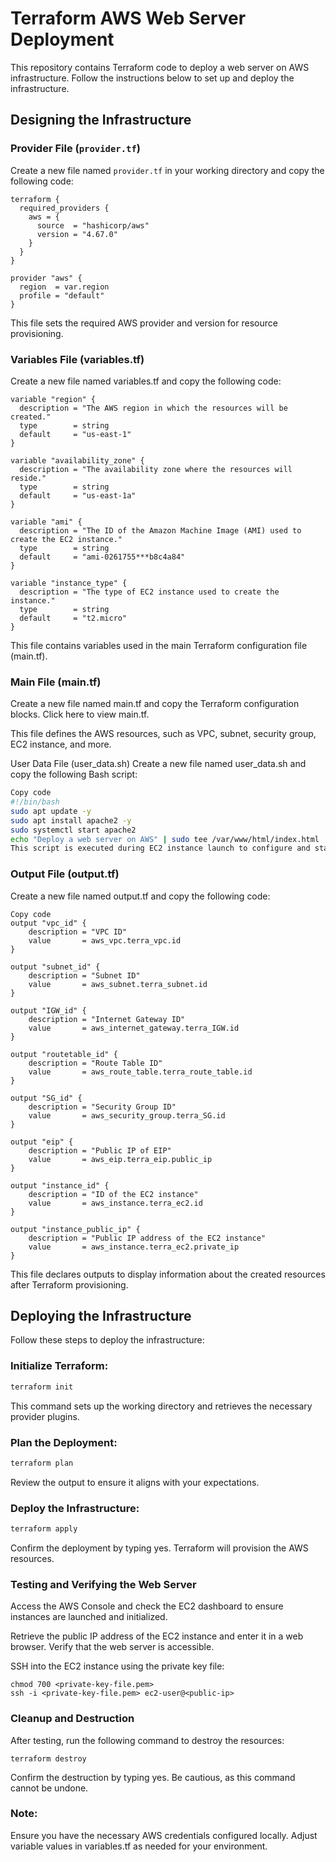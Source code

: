 # Terraform AWS Web Server Deployment

This repository contains Terraform code to deploy a web server on AWS infrastructure. Follow the instructions below to set up and deploy the infrastructure.

## Designing the Infrastructure

### Provider File (`provider.tf`)

Create a new file named `provider.tf` in your working directory and copy the following code:

```hcl
terraform {
  required_providers {
    aws = {
      source  = "hashicorp/aws"
      version = "4.67.0"
    }
  }
}

provider "aws" {
  region  = var.region
  profile = "default"
}
```

This file sets the required AWS provider and version for resource provisioning.

### Variables File (variables.tf)
Create a new file named variables.tf and copy the following code:

```hcl
variable "region" {
  description = "The AWS region in which the resources will be created."
  type        = string
  default     = "us-east-1"
}

variable "availability_zone" {
  description = "The availability zone where the resources will reside."
  type        = string
  default     = "us-east-1a"
}

variable "ami" {
  description = "The ID of the Amazon Machine Image (AMI) used to create the EC2 instance."
  type        = string
  default     = "ami-0261755***b8c4a84"
}

variable "instance_type" {
  description = "The type of EC2 instance used to create the instance."
  type        = string
  default     = "t2.micro"
}
```
This file contains variables used in the main Terraform configuration file (main.tf).

### Main File (main.tf)
Create a new file named main.tf and copy the Terraform configuration blocks. Click here to view main.tf.

This file defines the AWS resources, such as VPC, subnet, security group, EC2 instance, and more.

User Data File (user_data.sh)
Create a new file named user_data.sh and copy the following Bash script:

```bash
Copy code
#!/bin/bash
sudo apt update -y
sudo apt install apache2 -y
sudo systemctl start apache2
echo "Deploy a web server on AWS" | sudo tee /var/www/html/index.html
This script is executed during EC2 instance launch to configure and start the Apache web server.
```

 ### Output File (output.tf)
Create a new file named output.tf and copy the following code:

```hcl
Copy code
output "vpc_id" {
    description = "VPC ID"
    value       = aws_vpc.terra_vpc.id
}

output "subnet_id" {
    description = "Subnet ID"
    value       = aws_subnet.terra_subnet.id
}

output "IGW_id" {
    description = "Internet Gateway ID"
    value       = aws_internet_gateway.terra_IGW.id
}

output "routetable_id" {
    description = "Route Table ID"
    value       = aws_route_table.terra_route_table.id
}

output "SG_id" {
    description = "Security Group ID"
    value       = aws_security_group.terra_SG.id
}

output "eip" {
    description = "Public IP of EIP"
    value       = aws_eip.terra_eip.public_ip
}

output "instance_id" {
    description = "ID of the EC2 instance"
    value       = aws_instance.terra_ec2.id
}

output "instance_public_ip" {
    description = "Public IP address of the EC2 instance"
    value       = aws_instance.terra_ec2.private_ip
}
```
This file declares outputs to display information about the created resources after Terraform provisioning.

## Deploying the Infrastructure
Follow these steps to deploy the infrastructure:

### Initialize Terraform:

```bash
terraform init
```

This command sets up the working directory and retrieves the necessary provider plugins.

### Plan the Deployment:

```bash
terraform plan
```
Review the output to ensure it aligns with your expectations.

### Deploy the Infrastructure:

```bash
terraform apply
```
Confirm the deployment by typing yes. Terraform will provision the AWS resources.

### Testing and Verifying the Web Server
Access the AWS Console and check the EC2 dashboard to ensure instances are launched and initialized.

Retrieve the public IP address of the EC2 instance and enter it in a web browser. Verify that the web server is accessible.

SSH into the EC2 instance using the private key file:

```hcl
chmod 700 <private-key-file.pem>
ssh -i <private-key-file.pem> ec2-user@<public-ip>
```
### Cleanup and Destruction
After testing, run the following command to destroy the resources:

```hcl
terraform destroy
```
Confirm the destruction by typing yes. Be cautious, as this command cannot be undone.

### Note: 
Ensure you have the necessary AWS credentials configured locally. Adjust variable values in variables.tf as needed for your environment.